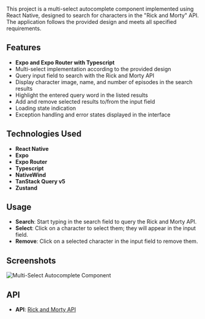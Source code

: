 This project is a multi-select autocomplete component implemented using React Native, designed to search for characters in the "Rick and Morty" API. The application follows the provided design and meets all specified requirements.

## Features

- **Expo and Expo Router with Typescript**
- Multi-select implementation according to the provided design
- Query input field to search with the Rick and Morty API
- Display character image, name, and number of episodes in the search results
- Highlight the entered query word in the listed results
- Add and remove selected results to/from the input field
- Loading state indication
- Exception handling and error states displayed in the interface

## Technologies Used

- **React Native**
- **Expo**
- **Expo Router**
- **Typescript**
- **NativeWind**
- **TanStack Query v5**
- **Zustand**

## Usage

- **Search**: Start typing in the search field to query the Rick and Morty API.
- **Select**: Click on a character to select them; they will appear in the input field.
- **Remove**: Click on a selected character in the input field to remove them.

## Screenshots

![Multi-Select Autocomplete Component](assets/rickandmorty.gif)

## API

- **API**: [Rick and Morty API](https://rickandmortyapi.com/)
